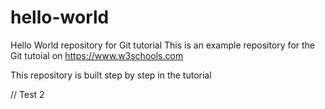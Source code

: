 # hello-world

Hello World repository for Git tutorial
This is an example repository for the Git tutoial on https://www.w3schools.com

This repository is built step by step in the tutorial

// Test 2
